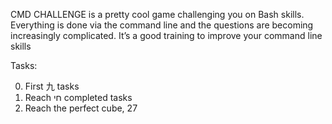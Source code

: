CMD CHALLENGE is a pretty cool game challenging you on Bash skills. Everything is done via the command line and the questions are becoming increasingly complicated. It’s a good training to improve your command line skills

Tasks:

0. First 九 tasks
1. Reach חי completed tasks
2. Reach the perfect cube, 27
